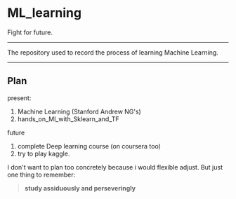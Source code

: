 # ML_learning
Fight for future.
_______________________________________________________________________
The repository used to record the process of learning Machine Learning.
_______________________________________________________________________

## Plan
present:
1. Machine Learning (Stanford Andrew NG's)
2. hands_on_Ml_with_Sklearn_and_TF

future
1. complete Deep learning course (on coursera too)
2. try to play kaggle.

I don't want to plan too concretely because i would flexible adjust. But just one thing to remember:
> __study assiduously and perseveringly__
